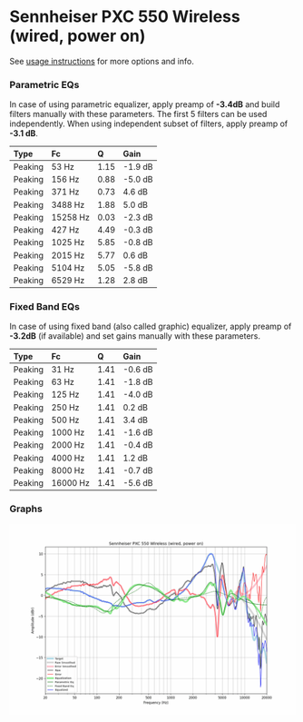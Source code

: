 # Sennheiser PXC 550 Wireless (wired, power on)
See [usage instructions](https://github.com/jaakkopasanen/AutoEq#usage) for more options and info.

### Parametric EQs
In case of using parametric equalizer, apply preamp of **-3.4dB** and build filters manually
with these parameters. The first 5 filters can be used independently.
When using independent subset of filters, apply preamp of **-3.1 dB**.

| Type    | Fc       |    Q | Gain    |
|:--------|:---------|:-----|:--------|
| Peaking | 53 Hz    | 1.15 | -1.9 dB |
| Peaking | 156 Hz   | 0.88 | -5.0 dB |
| Peaking | 371 Hz   | 0.73 | 4.6 dB  |
| Peaking | 3488 Hz  | 1.88 | 5.0 dB  |
| Peaking | 15258 Hz | 0.03 | -2.3 dB |
| Peaking | 427 Hz   | 4.49 | -0.3 dB |
| Peaking | 1025 Hz  | 5.85 | -0.8 dB |
| Peaking | 2015 Hz  | 5.77 | 0.6 dB  |
| Peaking | 5104 Hz  | 5.05 | -5.8 dB |
| Peaking | 6529 Hz  | 1.28 | 2.8 dB  |

### Fixed Band EQs
In case of using fixed band (also called graphic) equalizer, apply preamp of **-3.2dB**
(if available) and set gains manually with these parameters.

| Type    | Fc       |    Q | Gain    |
|:--------|:---------|:-----|:--------|
| Peaking | 31 Hz    | 1.41 | -0.6 dB |
| Peaking | 63 Hz    | 1.41 | -1.8 dB |
| Peaking | 125 Hz   | 1.41 | -4.0 dB |
| Peaking | 250 Hz   | 1.41 | 0.2 dB  |
| Peaking | 500 Hz   | 1.41 | 3.4 dB  |
| Peaking | 1000 Hz  | 1.41 | -1.6 dB |
| Peaking | 2000 Hz  | 1.41 | -0.4 dB |
| Peaking | 4000 Hz  | 1.41 | 1.2 dB  |
| Peaking | 8000 Hz  | 1.41 | -0.7 dB |
| Peaking | 16000 Hz | 1.41 | -5.6 dB |

### Graphs
![](./Sennheiser%20PXC%20550%20Wireless%20(wired,%20power%20on).png)